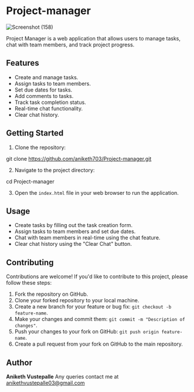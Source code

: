 # Project-manager
![Screenshot (158)](https://github.com/aniketh703/Project-manager/assets/76203130/4531bc41-778f-4abd-a4bc-b43a140ddc1e)

Project Manager is a web application that allows users to manage tasks, chat with team members, and track project progress.

## Features

- Create and manage tasks.
- Assign tasks to team members.
- Set due dates for tasks.
- Add comments to tasks.
- Track task completion status.
- Real-time chat functionality.
- Clear chat history.

## Getting Started

1. Clone the repository:

git clone https://github.com/aniketh703/Project-manager.git


2. Navigate to the project directory:

cd Project-manager

3. Open the `index.html` file in your web browser to run the application.

## Usage

- Create tasks by filling out the task creation form.
- Assign tasks to team members and set due dates.
- Chat with team members in real-time using the chat feature.
- Clear chat history using the "Clear Chat" button.

## Contributing

Contributions are welcome! If you'd like to contribute to this project, please follow these steps:

1. Fork the repository on GitHub.
2. Clone your forked repository to your local machine.
3. Create a new branch for your feature or bug fix: `git checkout -b feature-name`.
4. Make your changes and commit them: `git commit -m "Description of changes"`.
5. Push your changes to your fork on GitHub: `git push origin feature-name`.
6. Create a pull request from your fork on GitHub to the main repository.

## Author 
**Aniketh Vustepalle**
Any queries contact me at anikethvustepalle03@gmail.com 
